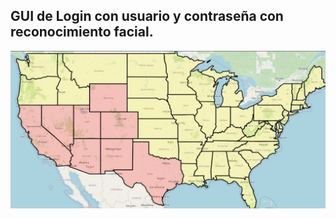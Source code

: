 GUI de Login con usuario y contraseña con reconocimiento facial.
---------
![](https://github.com/davidruizduarte/MexicosTerritorialLostGlobal/blob/main/ipiccy_image.jpg)
